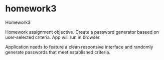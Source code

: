 # homework3
Homework3

Homework assignment objective. Create a password generator baseed on user-selected criteria. App will run in browser.

Application needs to feature a clean responsive interface and randomly generate passwords that meet established criteria.

